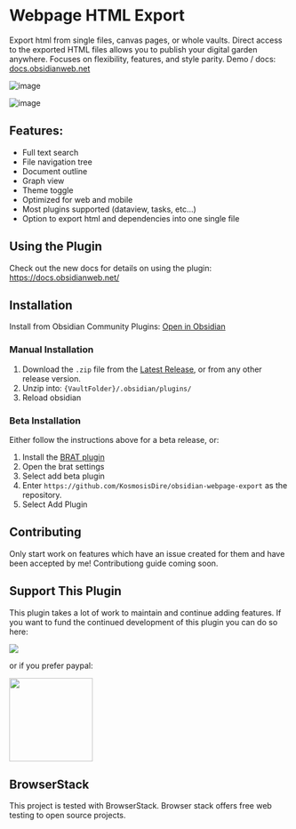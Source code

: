 # Webpage HTML Export

Export html from single files, canvas pages, or whole vaults. Direct access to the exported HTML files allows you to publish your digital garden anywhere. Focuses on flexibility, features, and style parity.
Demo / docs: [docs.obsidianweb.net](https://docs.obsidianweb.net/)

![image](https://github.com/KosmosisDire/obsidian-webpage-export/assets/39423700/b8e227e4-b12c-47fb-b341-5c5c2f092ffa)

![image](https://github.com/KosmosisDire/obsidian-webpage-export/assets/39423700/06f29e1a-c067-45e7-9882-f9d6aa83776f)

## Features:
- Full text search
- File navigation tree
- Document outline
- Graph view
- Theme toggle
- Optimized for web and mobile
- Most plugins supported (dataview, tasks, etc...)
- Option to export html and dependencies into one single file

## Using the Plugin
Check out the new docs for details on using the plugin:
https://docs.obsidianweb.net/

## Installation

Install from Obsidian Community Plugins: [Open in Obsidian](https://obsidian.md/plugins?id=webpage-html-export)

### Manual Installation

1. Download the `.zip` file from the [Latest Release](https://github.com/KosmosisDire/obsidian-webpage-export/releases/latest), or from any other release version.
2. Unzip into: `{VaultFolder}/.obsidian/plugins/`
3. Reload obsidian

### Beta Installation

Either follow the instructions above for a beta release, or:

1. Install the [BRAT plugin](https://obsidian.md/plugins?id=obsidian42-brat)
2. Open the brat settings
3. Select add beta plugin
4. Enter `https://github.com/KosmosisDire/obsidian-webpage-export` as the repository.
5. Select Add Plugin

## Contributing

Only start work on features which have an issue created for them and have been accepted by me!
Contributiong guide coming soon.

## Support This Plugin

This plugin takes a lot of work to maintain and continue adding features. If you want to fund the continued development of this plugin you can do so here:

<a href="https://www.buymeacoffee.com/nathangeorge"><img src="https://img.buymeacoffee.com/button-api/?text=Buy me a coffee&emoji=&slug=nathangeorge&button_colour=6a8695&font_colour=ffffff&font_family=Poppins&outline_colour=000000&coffee_colour=FFDD00"></a>

or if you prefer paypal: 

<a href="https://www.paypal.com/donate/?business=HHQBAXQQXT84Q&no_recurring=0&item_name=Hey+%F0%9F%91%8B+I+am+a+Computer+Science+student+working+on+obsidian+plugins.+Thanks+for+your+support%21&currency_code=USD"><img src="https://pics.paypal.com/00/s/MGNjZDA4MDItYzk3MC00NTQ1LTg4ZDAtMzM5MTc4ZmFlMGIy/file.PNG" style="width: 150px;"></a>

## BrowserStack

This project is tested with BrowserStack.
Browser stack offers free web testing to open source projects.

